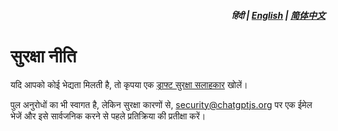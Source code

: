<div align="right">
<h5>हिंदी | <a href="../SECURITY.md">English</a> | <a href="../zh-cn/SECURITY.md">简体中文</a></h5>
</div>

# सुरक्षा नीति

यदि आपको कोई भेद्यता मिलती है, तो कृपया एक [ड्राफ्ट सुरक्षा सलाहकार](https://github.com/kudoai/chatgpt.js/security/advisories/new) खोलें।

पुल अनुरोधों का भी स्वागत है, लेकिन सुरक्षा कारणों से, security@chatgptjs.org पर एक ईमेल भेजें और इसे सार्वजनिक करने से पहले प्रतिक्रिया की प्रतीक्षा करें।
